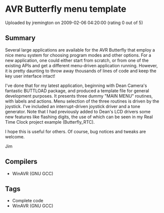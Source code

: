 # AVR Butterfly menu template

Uploaded by jremington on 2009-02-06 04:20:00 (rating 0 out of 5)

## Summary

Several large applications are available for the AVR Butterfly that employ a nice menu system for choosing program modes and other options. For a new application, one could either start from scratch, or from one of the existing APIs and get a different menu-driven application running. However, it is pretty daunting to throw away thousands of lines of code and keep the key user interface intact!


I've done that for my latest application, beginning with Dean Camera's fantastic BUTTLOAD package, and produced a template file for general development purposes. It presents three dummy "MAIN MENU" routines, with labels and actions. Menu selection of the three routines is driven by the joystick. I've included an interrupt-driven joystick driver and a tone generator. Note that I had previously added to Dean's LCD drivers some new features like flashing digits, the use of which can be seen in my Real Time Clock project example (Butterfly\_RTC).


I hope this is useful for others. Of course, bug notices and tweaks are welcome. 


Jim

## Compilers

- WinAVR (GNU GCC)

## Tags

- Complete code
- WinAVR (GNU GCC)
